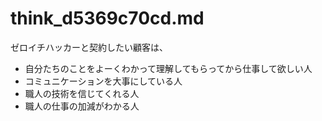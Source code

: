 # think_d5369c70cd.md
ゼロイチハッカーと契約したい顧客は、
- 自分たちのことをよーくわかって理解してもらってから仕事して欲しい人
- コミュニケーションを大事にしている人
- 職人の技術を信じてくれる人
- 職人の仕事の加減がわかる人